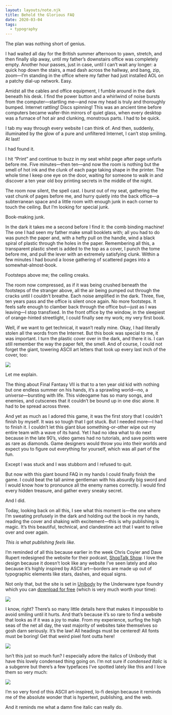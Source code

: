 ```yaml
---
layout: layouts/note.njk
title: Behold the Glorious FAQ
date: 2020-03-04
tags:
  - typography
---
```


The plan was nothing short of genius.

I had waited all day for the British summer afternoon to yawn, stretch, and then finally slip away, until my father’s downstairs office was completely empty. Another hour passes, just in case, until I can’t wait any longer: a quick hop down the stairs, a mad dash across the hallway, and bang, zip, zoom—I’m standing in the office where my father had just installed AOL on a patchy dial-up network. Easy.

Amidst all the cables and office equipment, I fumble around in the dark beneath his desk. I find the power button and a whirlwind of noise bursts from the computer—startling me—and now my head is truly and thoroughly bumped. Internet rattling! Discs spinning! This was an ancient time before computers became wafer-thin mirrors of quiet glass, when every desktop was a furnace of hot air and clunking, monstrous parts. I had to be quick.

I tab my way through every website I can think of. And then, suddenly, illuminated by the glow of a pure and unfiltered Internet, I can’t stop smiling. At last!

I had found it.

I hit “Print” and continue to buzz in my seat whilst page after page unfurls before me. Five minutes—then ten—and now the room is nothing but the smell of hot ink and the clunk of each page taking shape in the printer. The whole time I keep one eye on the door, waiting for someone to walk in and discover a ten year old boy printing secrets in the middle of the night.

The room now silent, the spell cast. I burst out of my seat, gathering the vast chunk of pages before me, and hurry quietly into the back office—a subterranean space and a little room with enough junk in each corner to touch the ceiling. But I’m looking for special junk.

Book-making junk.

In the dark it takes me a second before I find it: the comb binding machine! The one I had seen my father make small booklets with; all you had to do was punch the paper and, with a hefty pull on the handle, wind a black spiral of plastic through the holes in the paper. Remembering all this, a transparent plastic sheet is added to the top as a cover, I punch the tome before me, and pull the lever with an extremely satisfying clunk. Within a few minutes I had bound a loose gathering of scattered pages into a somewhat-almost-book.

Footsteps above me; the ceiling creaks.

The room now compressed, as if it was being crushed beneath the footsteps of the stranger above, all the air being pumped out through the cracks until I couldn’t breathe. Each noise amplified in the dark. Three, five, ten years pass and the office is silent once again. No more footsteps. It feels safe enough to clamber back through the office but—just as I was leaving—I stop transfixed. In the front office by the window, in the sleepiest of orange-hinted streetlight, I could finally see my work; my very first book.

Well, if we want to get technical, it wasn’t really mine. Okay, I had literally stolen all the words from the Internet. But this book was special to me, it was important. I turn the plastic cover over in the dark, and there it is. I can still remember the way the paper felt, the smell. And of course, I could not forget the giant, towering ASCII art letters that took up every last inch of the cover, too:

![](https://buttondown.s3.us-west-2.amazonaws.com/images/fe9a8783-18ea-46c5-a6f1-d70b98836088.png)

Let me explain.

The thing about Final Fantasy VII is that to a ten year old kid with nothing but one endless summer on his hands, it’s a sprawling world—no, a _universe_—bursting with life. This videogame has so many songs, and enemies, and cutscenes that it couldn’t be bound up in one disc alone. It had to be spread across three.

And yet as much as I adored this game, it was the first story that I couldn’t finish by myself. It was so tough that I got stuck. But I needed more—I had to finish it. I couldn’t let this giant blue something-or-other wipe out my entire team with a wave of its hand. Yet I had no idea what to do next because in the late 90’s, video games had no tutorials, and save points were as rare as diamonds. Game designers would throw you into their worlds and expect you to figure out everything for yourself, which was all part of the fun.

Except I was stuck and I was stubborn and I refused to quit.

But now with this giant bound FAQ in my hands I could finally finish the game. I could beat the tall anime gentleman with his absurdly big sword and I would know how to pronounce all the enemy names correctly. I would find every hidden treasure, and gather every sneaky secret.

And I did.

Today, looking back on all this, I see what this moment is—the one where I’m sweating profusely in the dark and holding out the book in my hands, reading the cover and shaking with excitement—this is why publishing is magic. It’s this beautiful, technical, and clandestine act that I want to relive over and over again.

_This is what publishing feels like._

I’m reminded of all this because earlier in the week Chris Coyier and Dave Rupert redesigned the website for their podcast, [ShopTalk Show](https://shoptalkshow.com). I love the design because it doesn’t look like any website I’ve seen lately and also because it’s highly inspired by ASCII art—borders are made up out of typographic elements like stars, dashes, and equal signs.

Not only that, but the site is set in [Unibody](https://underware.nl/fonts/unibody/) by the Underware type foundry which you can [download for free](https://underware.nl/fonts/unibody/download/) (which is very much worth your time):

![](https://buttondown.s3.us-west-2.amazonaws.com/images/dd6ae0a0-3b69-4c23-a21b-198c3d3237da.jpg)

I know, right? There’s so many little details here that makes it impossible to avoid smiling until it hurts. And that’s because it’s so rare to find a website that looks as if it was a joy to make. From my experience, surfing the high seas of the net all day, the vast majority of websites take themselves so gosh darn seriously. It’s the law! All headings must be centered! All fonts must be boring! Get that weird pixel font outta here!

![](https://buttondown.s3.us-west-2.amazonaws.com/images/965ed520-b7c3-47bf-9cd3-5bcaff1fa451.jpg)

Isn’t this just so much fun? I especially adore the italics of Unibody that have this lovely condensed thing going on. I’m not sure if _condensed italic_ is a subgenre but there’s a few typefaces I’ve spotted lately like this and I love them so very much:

![](https://buttondown.s3.us-west-2.amazonaws.com/images/2a4f2d54-9d9d-4e91-bdf5-da582604122c.png)

I’m so very fond of this ASCII art-inspired, lo-fi design because it reminds me of the absolute wonder that is hypertext, publishing, and the web.

And it reminds me what a damn fine italic can really do.
